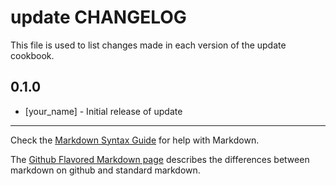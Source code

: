# update CHANGELOG

This file is used to list changes made in each version of the update cookbook.

## 0.1.0
- [your_name] - Initial release of update

- - -
Check the [Markdown Syntax Guide](http://daringfireball.net/projects/markdown/syntax) for help with Markdown.

The [Github Flavored Markdown page](http://github.github.com/github-flavored-markdown/) describes the differences between markdown on github and standard markdown.
